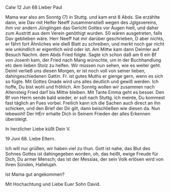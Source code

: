  Calw 12 Jun 68
Lieber Paul

Mama war also am Sonntg (7) in Stuttg. und kam erst 8 Abds. Sie erzählte dann, wie Dav mit Helfer Neeff zusammenstieß wegen des Jglgsvereins, ihm vor andern Jünglingen das Gericht Gottes vor Augen hielt, und daher zum Austritt aus dem Verein genöthigt wurden. 50 wären ausgetreten, falls Dav geblieben wäre. Herr Neeff hat mir darüber geschrieben, D aber nichts, er fährt fort Ähnliches wie dieß Blatt zu schreiben, und merkt noch gar nicht wie unkindlich er eigentlich wird oder ist. Am Mittw kam dann Deimler auf Besuch Nachm. dem Abds Fried folgte. Sagte ich schon daß am 6 ein Bf von Josenh kam, der Fried nach Mang wünschte, um in der Buchhandlung etc dem lieben Stolz zu helfen. Wir müssen nun sehen, wie es weiter geht. Deiml verließ uns diesen Morgen, er ist noch voll von seiner lieben, dahingeschiedenen Gattin. Fr. ist gutes Muths er gienge gern, wenn es sich so fügte. Mit Gottes Gnade wird uns alles deutlich und gewiß werden. Ich hoffe, Du bist wohl und fröhlich. Am Sonntg wollen wir zusammen nach Altensteig Fried darf bis Mittw bleiben. Mit Tante Emma geht es besser. Den Bf von Herm sende bald wieder, er soll nach Stuttg. Ich meinte, Du kommest fast täglich an Fues vorbei. Freilich kann ich die Sachen auch direct an ihn schicken, und den Brief der Dir gilt, dann beischließen wie diesen da. Nun lebewohl! Der HErr erhalte Dich in Seinem Frieden der alles Erkennen übersteigt.

 In herzlicher Liebe küßt
 Dein V.


 19 Juni 68.
Liebe Eltern.

Ich will nur grüßen, wir haben viel zu thun. Gott ist nahe, das Blut des Sohnes Gottes ist dahingegeben worden, oh, das heißt, ewige Freude für Dich, Du armer Mensch; das ist der Messias, der sein Volk erlösen wird von ihren Sünden, Hallelujah.

Ist Mama gut angekommen?

 Mit Hochachtung und Liebe
 Euer Sohn
 David.
